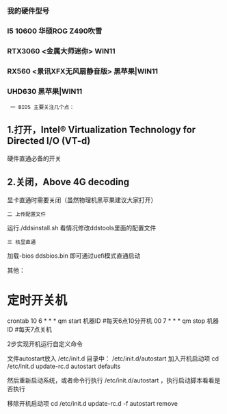 

### 我的硬件型号
### I5 10600 华硕ROG Z490吹雪
### RTX3060 <金属大师迷你> WIN11
### RX560 <景讯XFX无风扇静音版> 黑苹果|WIN11
### UHD630 <IGPU> 黑苹果|WIN11              

`` 一 BIOS 主要关注几个点：``

## 1.打开，Intel® Virtualization Technology for Directed I/O (VT-d)
硬件直通必备的开关
## 2.关闭，Above 4G decoding
显卡直通时需要关闭（虽然物理机黑苹果建议大家打开）



`` 二 上传配置文件 ``

运行./ddsinstall.sh
看情况修改ddstools里面的配置文件

`` 三 核显直通 ``



 加载-bios ddsbios.bin 即可通过uefi模式直通启动
  
  
  
  
  
  
  
  
  
  
  
  
  
  
  
  
  
  
  其他：
  
# 定时开关机
crontab
10 6 * * * qm start 机器ID #每天6点10分开机
00 7 * * * qm stop 机器ID #每天7点关机











2步实现开机运行自定义命令


文件autostart放入 /etc/init.d 目录中：
/etc/init.d/autostart
加入开机启动项
cd /etc/init.d
update-rc.d autostart defaults

然后重新启动系统，或者命令行执行 /etc/init.d/autostart ，执行启动脚本看看是否执行




移除开机启动项
cd /etc/init.d
update-rc.d -f autostart remove
